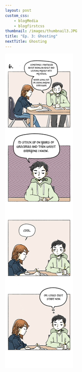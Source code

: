 ```yaml
--- 
layout: post
custom_css: 
    - blogMedia
    - blogfirstcss
thumbnail: /images/thumbnail3.JPG
title: "Ep. 3: Ghosting"
nextTitle: Ghosting
---
```


<img class = "comic" src = "/comics/Comic3.jpg"/>

<!--<div class = "imageHolderInsideBlog">
    <img id = "insideBlogPic" src = "{{ site.baseurl }}/images/EXOLogo.png"/>
</div>-->
